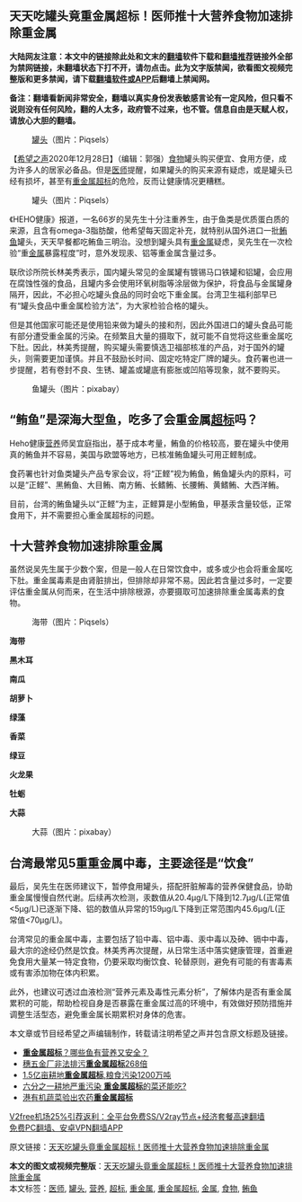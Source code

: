  <h2>天天吃罐头竟重金属超标！医师推十大营养食物加速排除重金属</h2> <p class="notice"><b>大陆网友注意：本文中的链接除此处和文末的<a href="https://github.com/bannedbook/fanqiang" >翻墙</a>软件下载和<a href="https://github.com/killgcd/justmysocks/blob/master/README.md">翻墙推荐</a>链接外全部为禁网链接，未翻墙状态下打不开，请勿点击。此为文字版禁闻，欲看图文视频完整版和更多禁闻，请下载<a href="https://github.com/bannedbook/fanqiang">翻墙软件或APP</a>后翻墙上禁闻网。</p><p>备注：翻墙看新闻非常安全，翻墙以真实身份发表敏感言论有一定风险，但只看不说则没有任何风险，翻的人太多，政府管不过来，也不管。信息自由是天赋人权，请放心大胆的翻墙。</b></p>  <div class="entry"> <figure><figcaption><a href="https://www.bannedbook.org/bnews/tag/%e7%bd%90%e5%a4%b4/" class="st_tag internal_tag" rel="tag" title="标签 罐头 下的日志">罐头</a>（图片：Piqsels）</figcaption></figure> <p>【<span class='wp_keywordlink_affiliate'><a href="https://www.soundofhope.org" title="希望之声" target="_blank">希望之声</a></span>2020年12月28日】（编辑：郭强）<a href="https://www.bannedbook.org/bnews/tag/%e9%a3%9f%e7%89%a9/" class="st_tag internal_tag" rel="tag" title="标签 食物 下的日志">食物</a>罐头购买便宜、食用方便，成为许多人的居家必备品。但是<a href="https://www.bannedbook.org/bnews/tag/%E5%8C%BB%E5%B8%88/" class="st_tag internal_tag" rel="tag" title="标签 医师 下的日志">医师</a>提醒，如果罐头的购买来源有疑虑，或是罐头已经有损坏，甚至有<a href="https://www.bannedbook.org/bnews/tag/%e9%87%8d%e9%87%91%e5%b1%9e%e8%b6%85%e6%a0%87/" class="st_tag internal_tag" rel="tag" title="标签 重金属超标 下的日志">重金属超标</a>的危险，反而让健康情况更糟糕。</p> <figure><figcaption>罐头（图片：Piqsels）</figcaption></figure> <p>《HEHO健康》报道，一名66岁的吴先生十分注重养生，由于鱼类是优质蛋白质的来源，且含有omega-3脂肪酸，他希望每天固定补充，就特别从国外进口一批<a href="https://www.bannedbook.org/bnews/tag/%E9%B2%94%E9%B1%BC/" class="st_tag internal_tag" rel="tag" title="标签 鲔鱼 下的日志">鲔鱼</a>罐头，天天早餐都吃鲔鱼三明治。没想到罐头具有<a href="https://www.bannedbook.org/bnews/tag/%E9%87%8D%E9%87%91%E5%B1%9E/" class="st_tag internal_tag" rel="tag" title="标签 重金属 下的日志">重金属</a>疑虑，吴先生在一次检验“重<a href="https://www.bannedbook.org/bnews/tag/%E9%87%91%E5%B1%9E/" class="st_tag internal_tag" rel="tag" title="标签 金属 下的日志">金属</a>暴露程度”时，意外发现汞、铝等重金属含量过多。</p> <p>联欣诊所院长林美秀表示，国内罐头常见的金属罐有镀锡马口铁罐和铝罐，会应用在腐蚀性强的食品，且罐内多会使用环氧树脂等涂层做为保护，将食品与金属罐身隔开，因此，不必担心吃罐头食品的同时会吃下重金属。台湾卫生福利部早已有“罐头食品中重金属检验方法”，为大家检验合格的罐头。</p> <p>但是其他国家可能还是使用铅来做为罐头的接和剂，因此外国进口的罐头食品可能有部分遭受重金属的污染。在频繁且大量的摄取下，就可能不自觉将这些重金属吃下肚。因此，林美秀提醒，购买罐头需要慎选卫福部核准的产品，对于国外的罐头，则需要更加谨慎。并且不鼓励长时间、固定吃特定厂牌的罐头。食药署也进一步提醒，若有卷封不良、生锈、罐盖或罐底有膨胀或凹陷等现象，就不要购买。</p> <figure><figcaption>鱼罐头（图片：pixabay）</figcaption></figure> <h2>“鲔鱼”是深海大型鱼，吃多了会重金属<a href="https://www.bannedbook.org/bnews/tag/%E8%B6%85%E6%A0%87/" class="st_tag internal_tag" rel="tag" title="标签 超标 下的日志">超标</a>吗？</h2> <p>Heho健康<a href="https://www.bannedbook.org/bnews/tag/%E8%90%A5%E5%85%BB/" class="st_tag internal_tag" rel="tag" title="标签 营养 下的日志">营养</a>师吴宜庭指出，基于成本考量，鲔鱼的价格较高，要在罐头中使用真的鲔鱼并不容易，美国与欧盟等地方，已核准鲔鱼罐头可用正鲣制成。</p>  <p>食药署也针对鱼类罐头产品专家会议，将“正鲣”视为鲔鱼，鲔鱼罐头内的原料，可以是“正鲣”、黑鲔鱼、大目鲔、南方鲔、长鳍鲔、长腰鲔、黄鳍鲔、大西洋鲔。</p> <p>目前，台湾的鲔鱼罐头以“正鲣”为主，正鲣算是小型鲔鱼，甲基汞含量较低，正常食用下，并不需要担心重金属超标的问题。</p> <h2>十大营养食物加速排除重金属</h2> <p>虽然说吴先生属于少数个案，但是一般人在日常饮食中，或多或少也会将重金属吃下肚。重金属毒素是由肾脏排出，但排除却非常不易。因此若含量过多时，一定要评估重金属从何而来，在生活中排除根源，亦要摄取可加速排除重金属毒素的食物。</p> <figure><figcaption>海带（图片：Piqsels）</figcaption></figure> <p><strong>海带</strong></p> <p><strong>黑木耳</strong></p>  <p><strong>南瓜</strong></p> <p><strong>胡萝卜</strong></p> <p><strong>绿藻</strong></p> <p><strong>香菜</strong></p> <p><strong>绿豆</strong></p>  <p><strong>火龙果</strong></p> <p><strong>牡蛎</strong></p> <p><strong>大蒜</strong></p> <figure><figcaption>大蒜（图片：pixabay）</figcaption></figure> <h2>台湾最常见5重重金属中毒，主要途径是“饮食”</h2> <p>最后，吴先生在医师建议下，暂停食用罐头，搭配肝脏解毒的营养保健食品，协助重金属慢慢自然代谢。后续再次检测，汞数值从20.4μg/L下降到12.7μg/L(正常值&lt;5μg/L)已逐渐下降、铝的数值从异常的159μg/L下降到正常范围内45.6μg/L(正常值&lt;70μg/L)。</p> <p>台湾常见的重金属中毒，主要包括了铅中毒、铝中毒、汞中毒以及砷、镉中中毒，最大宗的途经仍然是饮食。林美秀再次提醒，从日常生活中落实健康管理，首重避免食用大量某一特定食物，仍要采取均衡饮食、轮替原则，避免有可能的有害毒素或有害添加物在体内积累。</p>  <p>此外，也建议可透过血液检测“营养元素及毒性元素分析”，了解体内是否有重金属累积的可能，帮助检视自身是否暴露在重金属过高的环境中，有效做好预防措施并调整生活型态，避免重金属长期累积对身体的危害。</p> <p>本文章或节目经希望之声编辑制作，转载请注明希望之声并包含原文标题及链接。</p> <ul class='op-related-articles' title='相关阅读'> <li><a href='https://www.bannedbook.org/bnews/comments/20201018/1416023.html' target='_blank'><b>重金属超标</b>？哪些鱼有营养又安全？</a></li> <li><a href='https://www.bannedbook.org/bnews/headline/20170425/750430.html' target='_blank'>穗五金厂非法排污<b>重金属超标</b>268倍</a></li> <li><a href='https://www.bannedbook.org/bnews/finance/20130221/680424.html' target='_blank'>1.5亿亩耕地<b>重金属超标</b>,粮食污染1200万吨</a></li> <li><a href='https://www.bannedbook.org/bnews/topimagenews/20161123/618201.html' target='_blank'>六分之一耕地严重污染 <b>重金属超标</b>的菜还能吃? </a></li> <li><a href='https://www.bannedbook.org/bnews/sohnews/20160316/513478.html' target='_blank'>港有机蔬菜验出农药<b>重金属超标</b></a></li> </ul> <p class="texttj"> <a href="https://www.bannedbook.org/forum23/topic22702.html" target="_blank">V2free机场25%引荐返利：全平台免费SS/V2ray节点+经济套餐高速翻墙</a><br/> <a href="https://github.com/bannedbook/fanqiang/wiki/%E7%A6%81%E9%97%BB%E7%BD%91%E5%AE%89%E5%8D%93%E7%BF%BB%E5%A2%99%E6%96%B0%E9%97%BBAPP" target="_blank">免费PC翻墙、安卓VPN翻墙APP</a></p><p>原文链接：<a class="src_link"  href="https://www.soundofhope.org/post/457435" target="_blank">天天吃罐头竟重金属超标！医师推十大营养食物加速排除重金属</a></p><a name='sharetosocial'></a>       <div><b>本文的图文或视频完整版</b>：<a href='https://www.bannedbook.org/bnews/comments/20201228/1456491.html'>天天吃罐头竟重金属超标！医师推十大营养食物加速排除重金属</a></div>  </div><!--END ENTRY--> <div class="postfooter"> <div>本文标签：<a href="https://www.bannedbook.org/bnews/tag/%E5%8C%BB%E5%B8%88/" rel="tag">医师</a>, <a href="https://www.bannedbook.org/bnews/tag/%e7%bd%90%e5%a4%b4/" rel="tag">罐头</a>, <a href="https://www.bannedbook.org/bnews/tag/%E8%90%A5%E5%85%BB/" rel="tag">营养</a>, <a href="https://www.bannedbook.org/bnews/tag/%E8%B6%85%E6%A0%87/" rel="tag">超标</a>, <a href="https://www.bannedbook.org/bnews/tag/%E9%87%8D%E9%87%91%E5%B1%9E/" rel="tag">重金属</a>, <a href="https://www.bannedbook.org/bnews/tag/%e9%87%8d%e9%87%91%e5%b1%9e%e8%b6%85%e6%a0%87/" rel="tag">重金属超标</a>, <a href="https://www.bannedbook.org/bnews/tag/%E9%87%91%E5%B1%9E/" rel="tag">金属</a>, <a href="https://www.bannedbook.org/bnews/tag/%e9%a3%9f%e7%89%a9/" rel="tag">食物</a>, <a href="https://www.bannedbook.org/bnews/tag/%E9%B2%94%E9%B1%BC/" rel="tag">鲔鱼</a></div>  </div><!--END POSTFOOTER--> 